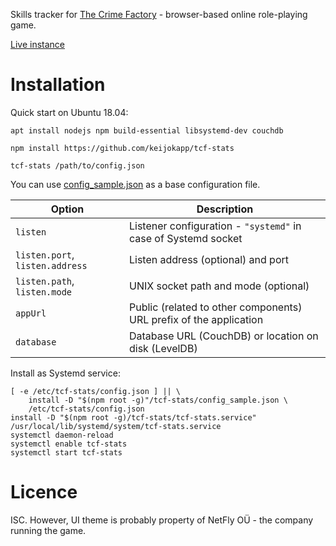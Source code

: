 Skills tracker for [The Crime Factory](http://www.crime.ee) - browser-based online role-playing game.

[Live instance](http://keijo.ee/tcf-stats)


# Installation

Quick start on Ubuntu 18.04:

```
apt install nodejs npm build-essential libsystemd-dev couchdb

npm install https://github.com/keijokapp/tcf-stats

tcf-stats /path/to/config.json
```

You can use [config_sample.json](config_sample.json) as a base configuration file.

 | Option | Description |
 |--------|-------------|
 | `listen` | Listener configuration - `"systemd"` in case of Systemd socket |
 | `listen.port`, `listen.address` | Listen address (optional) and port |
 | `listen.path`, `listen.mode` | UNIX socket path and mode (optional) |
 | `appUrl` | Public (related to other components) URL prefix of the application |
 | `database` | Database URL (CouchDB) or location on disk (LevelDB) |



Install as Systemd service:
```
[ -e /etc/tcf-stats/config.json ] || \
    install -D "$(npm root -g)"/tcf-stats/config_sample.json \
    /etc/tcf-stats/config.json
install -D "$(npm root -g)/tcf-stats/tcf-stats.service" /usr/local/lib/systemd/system/tcf-stats.service
systemctl daemon-reload
systemctl enable tcf-stats
systemctl start tcf-stats

```


# Licence

ISC. However, UI theme is probably property of NetFly OÜ - the company running the game.
